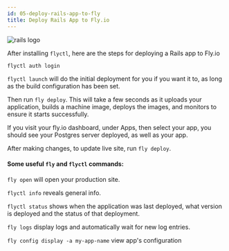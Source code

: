 ```yaml
---
id: 05-deploy-rails-app-to-fly
title: Deploy Rails App to Fly.io
---
```

![rails logo](https://upload.wikimedia.org/wikipedia/commons/thumb/6/62/Ruby_On_Rails_Logo.svg/320px-Ruby_On_Rails_Logo.svg.png)

After installing `flyctl`, here are the steps for deploying a Rails app to Fly.io

`flyctl auth login`

`flyctl launch` will do the initial deployment for you if you want it to, as long as the build configuration has been set.

Then run `fly deploy`. This will take a few seconds as it uploads your application, builds a machine image, deploys the images, and monitors to ensure it starts successfully.

If you visit your fly.io dashboard, under Apps, then select your app, you should see your Postgres server deployed, as well as your app.

After making changes, to update live site, run `fly deploy`.

#### Some useful `fly` and `flyctl` commands:

`fly open` will open your production site.

`flyctl info` reveals general info.

`flyctl status` shows when the application was last deployed, what version is deployed and the status of that deployment.

`fly logs` display logs and automatically wait for new log entries.

`fly config display -a my-app-name` view app's configuration

